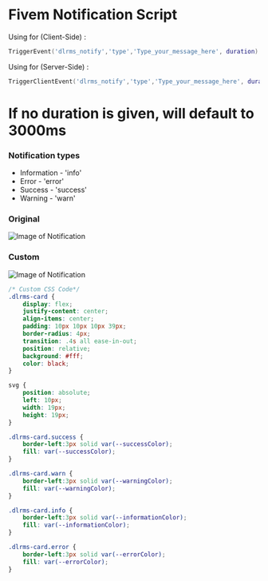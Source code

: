 # Fivem Notification Script
Using for (Client-Side) :

```lua
TriggerEvent('dlrms_notify','type','Type_your_message_here', duration)
```

Using for (Server-Side) :

```lua
TriggerClientEvent('dlrms_notify','type','Type_your_message_here', duration)
```

# If no duration is given, will default to 3000ms

### Notification types
* Information - 'info'
* Error - 'error'
* Success - 'success'
* Warning - 'warn'

### Original
![Image of Notification](https://cdn.discordapp.com/attachments/850181379778150420/854773290257350686/Screenshot_34.png)

### Custom
![Image of Notification](https://cdn.discordapp.com/attachments/850181379778150420/854773606319259708/Screenshot_35.png)
```css
/* Custom CSS Code*/
.dlrms-card {
    display: flex;
    justify-content: center;
    align-items: center;
    padding: 10px 10px 10px 39px;
    border-radius: 4px;
    transition: .4s all ease-in-out;
    position: relative;
    background: #fff;
    color: black;
}

svg {
    position: absolute;
    left: 10px;
    width: 19px;
    height: 19px;
}

.dlrms-card.success {
    border-left:3px solid var(--successColor);
    fill: var(--successColor);
}

.dlrms-card.warn {
    border-left:3px solid var(--warningColor);
    fill: var(--warningColor);
}

.dlrms-card.info {
    border-left:3px solid var(--informationColor);
    fill: var(--informationColor);
}

.dlrms-card.error {
    border-left:3px solid var(--errorColor);
    fill: var(--errorColor);
}
